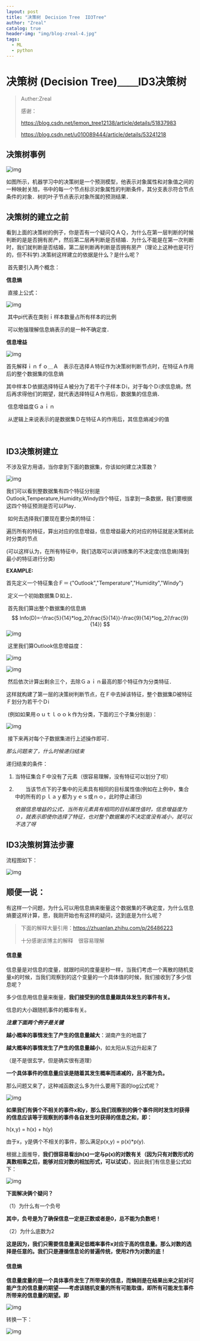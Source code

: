 ```yaml
---
layout: post
title: "决策树　Decision Tree  ID3Tree"
author: "Zreal"
catalog: true
header-img: "img/blog-zreal-4.jpg"
tags:
  - ML
  - python
---
```


# 决策树  (Decision Tree)＿＿ID3决策树 

> Auther:Zreal
>
> 感谢：
>
> https://blog.csdn.net/lemon_tree12138/article/details/51837983
>
> https://blog.csdn.net/u010089444/article/details/53241218

## 决策树事例

![img](/img/assets/1543822261631.png)

​	如图所示，机器学习中的决策树是一个预测模型，他表示对象属性和对象值之间的一种映射关旭，书中的每一个节点标示对象属性的判断条件，其分支表示符合节点条件的对象．树的叶子节点表示对象所属的预测结果．



## 决策树的建立之前

​	看到上面的决策树的例子，你是否有一个疑问ＱＡＱ，为什么在第一层判断的时候判断的是是否拥有房产，然后第二层再判断是否结婚．为什么不能是在第一次判断时，我们就判断是否结婚，第二层判断再判断是否拥有房产（理论上这种也是可行的，但不科学).决策树这样建立的依据是什么？是什么呢？

​	首先要引入两个概念：



**信息熵**

​	直接上公式：

![img](/img/assets/1543822991844.png)

​	其中pi代表在类别ｉ样本数量占所有样本的比例

​	可以勉强理解信息熵表示的是一种不确定度．





**信息增益**

![img](/img/assets/1543824462379.png)

​	首先解释ｉｎｆｏ＿Ａ　表示在选择Ａ特征作为决策树判断节点时，在特征Ａ作用后的整个数据集的信息熵	

​	其中样本Ｄ依据选择特征Ａ被分为了若干个子样本Ｄi，对于每个Ｄi求信息熵，然后再求得他们的期望，就代表选择特征Ａ作用后，数据集的信息熵．

​	信息增益度Ｇａｉｎ

​	从逻辑上来说表示的是数据集Ｄ在特征Ａ的作用后，其信息熵减少的值

​	

## ID3决策树建立

不涉及官方用语，当你拿到下面的数据集，你该如何建立决策数？

![img](/img/assets/1543825221669.png)

​	我们可以看到整数据集有四个特征分别是　Outlook,Temperature,Humidity,Windy四个特征，当拿到一条数据，我们要根据这四个特征预测是否可以Play．

​	如何去选择我们要现在要分类的特征：

​	遍历所有的特征，算出对应的信息增益，信息增益最大的对应的特征就是决策树此时分类的节点

​	(可以这样认为，在所有特征中，我们选取可以讲训练集的不决定度(信息熵)降到最小的特征进行分类)

**EXAMPLE:**

​	首先定义一个特征集合Ｆ＝｛"Outlook","Temperature","Humidity","Windy"｝

​	定义一个初始数据集Ｄ如上．

​	首先我们算出整个数据集的信息熵
$$
Info(D)=-\frac{5}{14}*log_2(\frac{5}{14})-\frac{9}{14}*log_2(\frac{9}{14})
$$
![img](/img/assets/1543826192540.png)

​	这里我们算Outlook信息增益度：

![img](/img/assets/1543826865579.png)

![img](/img/assets/1543826932683.png)

​	然后依次计算出剩余三个，去除Ｇａｉｎ最高的那个特征作为分类特征．

​	这样就构建了第一层的决策树判断节点，在Ｆ中去掉该特征，整个数据集D被特征Ｆ划分为若干个Ｄi

​	(例如如果用ｏｕｔｌｏｏｋ作为分类，下面的三个子集分别是)：

![img](/img/assets/1543827434601.png)

​	接下来再对每个子数据集进行上述操作即可．



*那么问题来了，什么时候递归结束*

递归结束的条件：

1. ​	当特征集合Ｆ中没有了元素（很容易理解，没有特征可以划分了呗）

2. 　　当该节点下的子集中的元素具有相同的目标属性值(例如在上例中，集合中的所有的ｐｌａｙ都为ｙｅｓ或ｎｏ，此时停止递归)

   ​	*依据信息增益的公式，当所有元素具有相同的目标属性值时，信息增益度为０，就表示即使你选择了特征，也对整个数据集的不决定度没有减小，就可以不选了呀*



## ID3决策树算法步骤

流程图如下：

![img](/img/assets/1543833601657.png)





## 顺便一说：

有这样一个问题，为什么可以用信息熵来衡量这个数据集的不确定度，为什么信息熵要这样计算，恩，我刚开始也有这样的疑问，这到底是为什么呢？

> 下面的解释大量引用：https://zhuanlan.zhihu.com/p/26486223
>
> 十分感谢该博主的解释　很容易理解

#### **信息量**

信息量是对信息的度量，就跟时间的度量是秒一样，当我们考虑一个离散的随机变量x的时候，当我们观察到的这个变量的一个具体值的时候，我们接收到了多少信息呢？

多少信息用信息量来衡量，**我们接受到的信息量跟具体发生的事件有关。**

信息的大小跟随机事件的概率有关。

***注意下面两个例子是关键***

**越小概率的事情发生了产生的信息量越大**：湖南产生的地震了

**越大概率的事情发生了产生的信息量越小**，如太阳从东边升起来了

（是不是很玄学，但是确实很有道理）

**一个具体事件的信息量应该是随着其发生概率而递减的，且不能为负。**



那么问题又来了，这种减函数这么多为什么要用下面的log公式呢？

![img](/img/assets/1543822991844.png)

**如果我们有俩个不相关的事件x和y，那么我们观察到的俩个事件同时发生时获得的信息应该等于观察到的事件各自发生时获得的信息之和，即：**

h(x,y) = h(x) + h(y)

由于x，y是俩个不相关的事件，那么满足p(x,y) = p(x)*p(y).

根据上面推导，**我们很容易看出h(x)一定与p(x)的对数有关（因为只有对数形式的真数相乘之后，能够对应对数的相加形式，可以试试）**。因此我们有信息量公式如下：

![img](/img/assets/1543834245216.png)

**下面解决俩个疑问？**

（1）为什么有一个负号

**其中，负号是为了确保信息一定是正数或者是0，总不能为负数吧！**

（2）为什么底数为2

**这是因为，我们只需要信息量满足低概率事件x对应于高的信息量。那么对数的选择是任意的。我们只是遵循信息论的普遍传统，使用2作为对数的底！**



#### 信息熵

**信息量度量的是一个具体事件发生了所带来的信息，而熵则是在结果出来之前对可能产生的信息量的期望——考虑该随机变量的所有可能取值，即所有可能发生事件所带来的信息量的期望。即**

![img](/img/assets/1543834407576.png)

转换一下：

![img](/img/assets/1543822991844.png)

